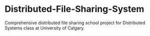 # Distributed-File-Sharing-System
Comprehensive distributed file sharing school project for Distributed Systems class at University of Calgary.
